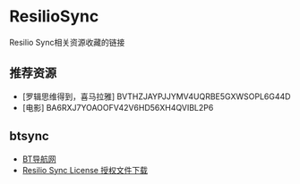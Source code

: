# ResilioSync
Resilio Sync相关资源收藏的链接

## 推荐资源
- [罗辑思维得到，喜马拉雅] BVTHZJAYPJJYMV4UQRBE5GXWSOPL6G44D
- [电影] BA6RXJ7YOAOOFV42V6HD56XH4QVIBL2P6

## btsync
- [BT导航网](http://wherebt.com/)
- [Resilio Sync License 授权文件下载](https://lai.yuweining.cn/archives/956/)
